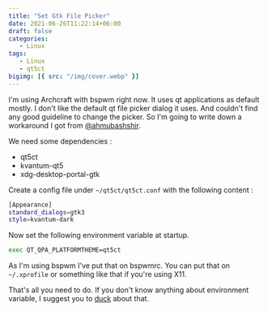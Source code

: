 ```yaml
---
title: "Set Gtk File Picker"
date: 2021-06-26T11:22:14+06:00
draft: false
categories:
   - Linux
tags:
   - Linux
   - qt5ct
bigimg: [{ src: "/img/cover.webp" }]
---
```

I'm using Archcraft with bspwm right now. It uses qt applications as default mostly. I don't like the default qt file picker dialog it uses. And couldn't find any good guideline to change the picker. So I'm going to write down a workaround I got from [@ahmubashshir](https://github.com/ahmubashshir).

We need some dependencies :

- qt5ct
- kvantum-qt5
- xdg-desktop-portal-gtk

Create a config file under `~/qt5ct/qt5ct.conf` with the following content :

```bash
[Appearance]
standard_dialogs=gtk3
style=kvantum-dark
```

Now set the following environment variable at startup.

```bash
exec QT_QPA_PLATFORMTHEME=qt5ct
```

As I'm using bspwm I've put that on bspwmrc. You can put that on `~/.xprofile` or something like that if you're using X11.

That's all you need to do. If you don't know anything about environment variable, I suggest you to [duck](https://duck.com) about that.

